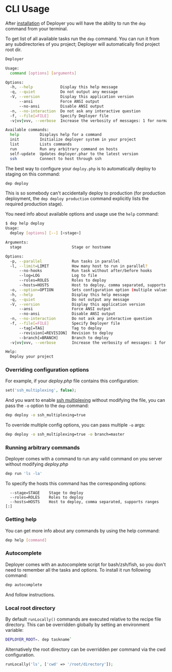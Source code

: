 # CLI Usage

After [installation](installation.md) of Deployer you will have the ability to run the `dep` command from your terminal.

To get list of all available tasks run the `dep` command. You can run it from any subdirectories of you project;
Deployer will automatically find project root dir.

```bash
Deployer

Usage:
  command [options] [arguments]

Options:
  -h, --help            Display this help message
  -q, --quiet           Do not output any message
  -V, --version         Display this application version
      --ansi            Force ANSI output
      --no-ansi         Disable ANSI output
  -n, --no-interaction  Do not ask any interactive question
  -f, --file[=FILE]     Specify Deployer file
  -v|vv|vvv, --verbose  Increase the verbosity of messages: 1 for normal output, 2 for more verbose output and 3 for debug

Available commands:
  help         Displays help for a command
  init         Initialize deployer system in your project
  list         Lists commands
  run          Run any arbitrary command on hosts
  self-update  Updates deployer.phar to the latest version
  ssh          Connect to host through ssh
```

The best way to configure your `deploy.php` is to automatically deploy to staging on this command:

```bash
dep deploy
```

This is so somebody can't accidentally deploy to production (for production deployment, the `dep deploy production` command explicitly lists the required production stage).

You need info about available options and usage use the `help` command:

```bash
$ dep help deploy
Usage:
  deploy [options] [--] [<stage>]

Arguments:
  stage                      Stage or hostname

Options:
  -p, --parallel             Run tasks in parallel
  -l, --limit=LIMIT          How many host to run in parallel?
      --no-hooks             Run task without after/before hooks
      --log=LOG              Log to file
      --roles=ROLES          Roles to deploy
      --hosts=HOSTS          Host to deploy, comma separated, supports ranges [:]
  -o, --option=OPTION        Sets configuration option (multiple values allowed)
  -h, --help                 Display this help message
  -q, --quiet                Do not output any message
  -V, --version              Display this application version
      --ansi                 Force ANSI output
      --no-ansi              Disable ANSI output
  -n, --no-interaction       Do not ask any interactive question
  -f, --file[=FILE]          Specify Deployer file
      --tag[=TAG]            Tag to deploy
      --revision[=REVISION]  Revision to deploy
      --branch[=BRANCH]      Branch to deploy
  -v|vv|vvv, --verbose       Increase the verbosity of messages: 1 for normal output, 2 for more verbose output and 3 for debug

Help:
  Deploy your project
```

### Overriding configuration options

For example, if your _deploy.php_ file contains this configuration:

```php
set('ssh_multiplexing', false);
```

And you want to enable [ssh multiplexing](https://en.wikibooks.org/wiki/OpenSSH/Cookbook/Multiplexing) without modifying the file, you can pass the `-o` option to the `dep` command:

```bash
dep deploy -o ssh_multiplexing=true
```

To override multiple config options, you can pass multiple `-o` args:

```bash
dep deploy -o ssh_multiplexing=true -o branch=master
```

### Running arbitrary commands

Deployer comes with a command to run any valid command on you server without modifying _deploy.php_

```bash
dep run 'ls -la'
```

To specify the hosts this command has the corresponding options:

```
  --stage=STAGE    Stage to deploy
  --roles=ROLES    Roles to deploy
  --hosts=HOSTS    Host to deploy, comma separated, supports ranges [:]
```

### Getting help

You can get more info about any commands by using the help command:

```bash
dep help [command]
```

### Autocomplete

Deployer comes with an autocomplete script for bash/zsh/fish, so you don't need to remember all the tasks and options.
To install it run following command:

```bash
dep autocomplete
```

And follow instructions.

### Local root directory

By default `runLocally()` commands are executed relative to the recipe file directory. This can be overridden globally by setting an environment variable:
```bash
DEPLOYER_ROOT=. dep taskname`
```

Alternatively the root directory can be overridden per command via the cwd configuration.
```php
runLocally('ls', ['cwd' => '/root/directory']);
```

